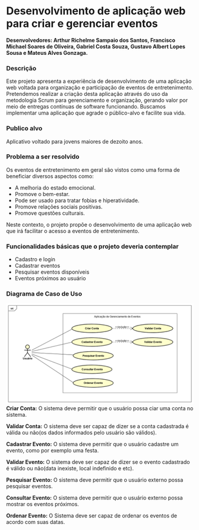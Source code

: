 # Desenvolvimento de aplicação web para criar e gerenciar eventos

**Desenvolvedores: Arthur Richelme Sampaio dos Santos, Francisco Michael Soares de Oliveira, Gabriel Costa Souza, Gustavo Albert Lopes Sousa e Mateus Alves Gonzaga.**

### Descrição

Este projeto apresenta a experiência de desenvolvimento de uma aplicação web
voltada para organização e participação de eventos de entretenimento. Pretendemos
realizar a criação desta aplicação através do uso da metodologia Scrum para
gerenciamento e organização, gerando valor por meio de entregas contínuas de software
funcionando. Buscamos implementar uma aplicação que agrade o público-alvo e facilite
sua vida.

### Publico alvo
Aplicativo voltado para jovens maiores de dezoito anos.

### Problema a ser resolvido
Os eventos de entretenimento em geral são vistos como uma forma de beneficiar
diversos aspectos como:

- A melhoria do estado emocional.
- Promove o bem-estar.
- Pode ser usado para tratar fobias e hiperatividade.
- Promove relações sociais positivas.
- Promove questões culturais.

Neste contexto, o projeto propõe o desenvolvimento de uma aplicação web que
irá facilitar o acesso a eventos de entretenimento. 

### Funcionalidades básicas que o projeto deveria contemplar
- Cadastro e login
- Cadastrar eventos
- Pesquisar eventos disponíveis
- Eventos próximos ao usuário

### Diagrama de Caso de Uso
![UseCase Diagram - App. Gerenc. Eventos](https://github.com/FMichael77/Aplicacao_Gereciamento_Eventos/blob/gh-pages/UseCase%20Diagram%20-%20App.%20Gerenc.%20Eventos.png)
**Criar Conta:** O sistema deve permitir que o usuário possa ciar uma conta no sistema.

**Validar Conta:** O sistema deve ser capaz de dizer se a conta cadastrada é válida ou não(os dados informados pelo usuário são válidos).

**Cadastrar Evento:** O sistema deve permitir que o usuário cadastre um evento, como por exemplo uma festa.

**Validar Evento:** O sistema deve ser capaz de dizer se o evento cadastrado é válido ou não(data inexiste, local indefinido e etc).

**Pesquisar Evento:** O sistema deve permitir que o usuário externo possa pesquisar eventos.

**Consultar Evento:** O sistema deve permitir que o usuário externo possa mostrar os eventos próximos.

**Ordenar Evento:** O Sistema deve ser capaz de ordenar os eventos de acordo com suas datas.
